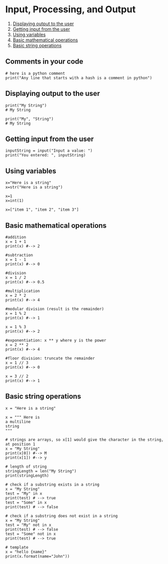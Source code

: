 # Input, Processing, and Output

1.  [Displaying output to the user](#displaying-output-to-the-user)
1.  [Getting input from the user](#getting-input-from-the-user)
1.  [Using variables](using-variables)
1.  [Basic mathematical operations](#basic-mathematical-operations)
1.  [Basic string operations](#basic-string-operations)

## Comments in your code
```
# here is a python comment
print("Any line that starts with a hash is a comment in python")
```

## Displaying output to the user
```
print("My String")
# My String

print("My", "String")
# My String
```

## Getting input from the user
```
inputString = input("Input a value: ")
print("You entered: ", inputString)
```

## Using variables
```
x="Here is a string"
x=str("Here is a string")

x=1
x=int(1)

x=["item 1", "item 2", "item 3"]
```

## Basic mathematical operations
```
#addition
x = 1 + 1 
print(x) #--> 2

#subtraction
x = 1 - 1
print(x) #--> 0

#division
x = 1 / 2
print(x) #--> 0.5

#multiplication
x = 2 * 2
print(x) #--> 4

#modular division (result is the remainder)
x = 1 % 2 
print(x) #--> 1

x = 1 % 3 
print(x) #--> 2

#exponentiation: x ** y where y is the power
x = 2 ** 2 
print(x) #--> 4

#floor division: truncate the remainder
x = 1 // 3
print(x) #--> 0

x = 3 // 2 
print(x) #--> 1

```

## Basic string operations
```
x = "Here is a string"

x = """ Here is 
a multiline 
string
"""

# strings are arrays, so x[1] would give the character in the string, at position 1
x = "My String"
print(x[0]) #--> M
print(x[1]) #--> y

# length of string
stringLength = len("My String")
print(stringLength)

# check if a substring exists in a string
x = "My String"
test = "My" in x
print(test) # --> true
test = "Some" in x
print(test) # --> false

# check if a substring does not exist in a string
x = "My String"
test = "My" not in x
print(test) # --> false
test = "Some" not in x
print(test) # --> true

# template
x = "hello {name}"
print(x.format(name="John"))

```

